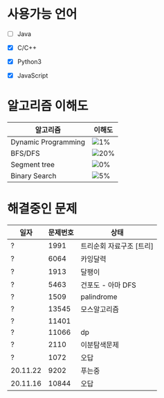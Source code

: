 # 사용가능 언어
- [ ] Java
- [x] C/C++
- [x] Python3  
- [x] JavaScript  


# 알고리즘 이해도
알고리즘 | 이해도
-------- | -------
Dynamic Programming | ![1%](https://progress-bar.dev/1)
BFS/DFS | ![20%](https://progress-bar.dev/20)
Segment tree | ![0%](https://progress-bar.dev/0)
Binary Search | ![5%](https://progress-bar.dev/5)


# 해결중인 문제
일자 | 문제번호 | 상태
--- | -------- | -------
? | 1991 | 트리순회 자료구조 [트리] | 노드 연습중 - 수정필요  
? | 6064 | 카잉달력  
? | 1913 | 달팽이  
? | 5463 | 건포도 - 아마 DFS  
? | 1509 | palindrome
? | 13545 | 모스알고리즘  
? | 11401  |
? | 11066 | dp  
? | 2110 | 이분탐색문제  
? | 1072 | 오답
20.11.22 | 9202 | 푸는중  
20.11.16 | 10844 | 오답